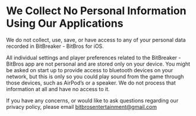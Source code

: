 # We Collect No Personal Information Using Our Applications

We do not collect, use, save, or have access to any of your personal data recorded in BitBreaker - BitBros for iOS.

All individual settings and player preferences related to the BitBreaker - BitBros app are not personal and are stored only on your device. You might be asked on start up to provide access to bluetooth devices on your network, but this is only so you could play sound from the game through those devices, such as AirPod’s or a speaker. We do not process that information at all and have no access to it.

If you have any concerns, or would like to ask questions regarding our privacy policy, please email bitbrosentertainment@gmail.com
